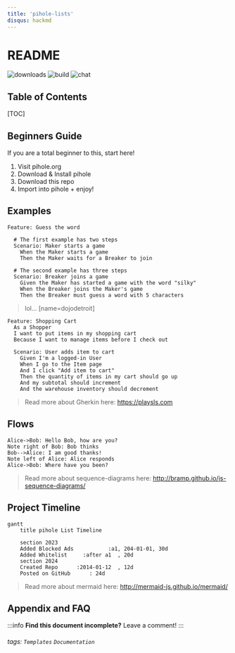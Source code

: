 ```yaml
---
title: 'pihole-lists'
disqus: hackmd
---
```


README
===
![downloads](https://img.shields.io/github/downloads/atom/atom/total.svg)
![build](https://img.shields.io/appveyor/ci/:user/:repo.svg)
![chat](https://img.shields.io/discord/:serverId.svg)

## Table of Contents

[TOC]

## Beginners Guide

If you are a total beginner to this, start here!

1. Visit pihole.org
2. Download & Install pihole
3. Download this repo
4. Import into pihole + enjoy!

Examples
---

```gherkin=
Feature: Guess the word

  # The first example has two steps
  Scenario: Maker starts a game
    When the Maker starts a game
    Then the Maker waits for a Breaker to join

  # The second example has three steps
  Scenario: Breaker joins a game
    Given the Maker has started a game with the word "silky"
    When the Breaker joins the Maker's game
    Then the Breaker must guess a word with 5 characters
```
> lol... [name=dojodetroit]


```gherkin=
Feature: Shopping Cart
  As a Shopper
  I want to put items in my shopping cart
  Because I want to manage items before I check out

  Scenario: User adds item to cart
    Given I'm a logged-in User
    When I go to the Item page
    And I click "Add item to cart"
    Then the quantity of items in my cart should go up
    And my subtotal should increment
    And the warehouse inventory should decrement
```

> Read more about Gherkin here: https://playsls.com

Flows
---
```sequence
Alice->Bob: Hello Bob, how are you?
Note right of Bob: Bob thinks
Bob-->Alice: I am good thanks!
Note left of Alice: Alice responds
Alice->Bob: Where have you been?
```

> Read more about sequence-diagrams here: http://bramp.github.io/js-sequence-diagrams/

Project Timeline
---
```mermaid
gantt
    title pihole List Timeline

    section 2023
    Added Blocked Ads           :a1, 204-01-01, 30d
    Added Whitelist     :after a1  , 20d
    section 2024
    Created Repo      :2014-01-12  , 12d
    Posted on GitHub      : 24d
```

> Read more about mermaid here: http://mermaid-js.github.io/mermaid/

## Appendix and FAQ

:::info
**Find this document incomplete?** Leave a comment!
:::

###### tags: `Templates` `Documentation`

